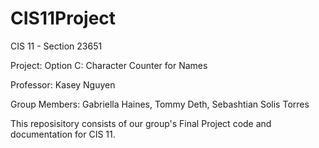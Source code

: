 # CIS11Project

CIS 11 - Section 23651

Project: Option C: Character Counter for Names

Professor: Kasey Nguyen 

Group Members: Gabriella Haines, Tommy Deth, Sebashtian Solis Torres

This reposisitory consists of our group's Final Project code and documentation for CIS 11.  


